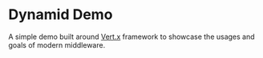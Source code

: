 # Dynamid Demo

A simple demo built around [Vert.x](http://vertx.io/) framework to showcase the usages and goals of modern middleware.
